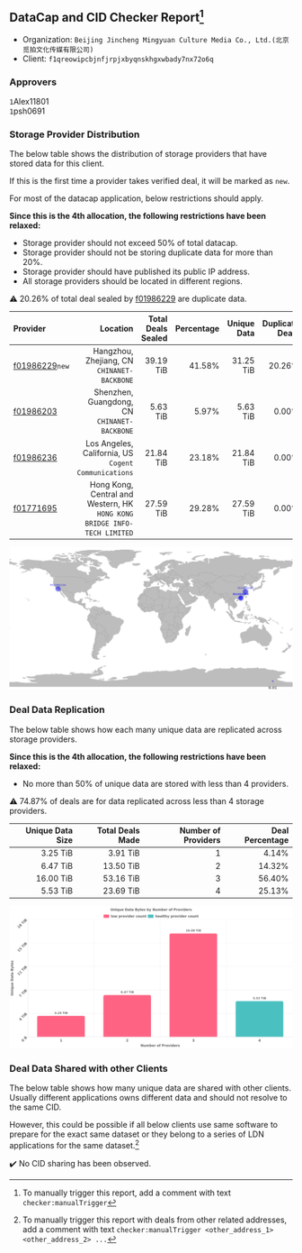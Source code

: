 ## DataCap and CID Checker Report[^1]
 - Organization: `Beijing Jincheng Mingyuan Culture Media Co., Ltd.(北京觅拍文化传媒有限公司)`
 - Client: `f1qreowipcbjnfjrpjxbyqnskhgxwbady7nx72o6q`
### Approvers
`1`Alex11801<br/>`1`psh0691

### Storage Provider Distribution
The below table shows the distribution of storage providers that have stored data for this client.

If this is the first time a provider takes verified deal, it will be marked as `new`.

For most of the datacap application, below restrictions should apply.

**Since this is the 4th allocation, the following restrictions have been relaxed:**
 - Storage provider should not exceed 50% of total datacap.
 - Storage provider should not be storing duplicate data for more than 20%.
 - Storage provider should have published its public IP address.
 - All storage providers should be located in different regions.

⚠️ 20.26% of total deal sealed by [f01986229](https://filfox.info/en/address/f01986229) are duplicate data.

| Provider                                                    |                                                                    Location | Total Deals Sealed | Percentage | Unique Data | Duplicate Deals |
| :---------------------------------------------------------- | --------------------------------------------------------------------------: | -----------------: | ---------: | ----------: | --------------: |
| [f01986229](https://filfox.info/en/address/f01986229)`new`  |                              Hangzhou, Zhejiang, CN<br/>`CHINANET-BACKBONE` |          39.19 TiB |     41.58% |   31.25 TiB |          20.26% |
| [f01986203](https://filfox.info/en/address/f01986203)       |                             Shenzhen, Guangdong, CN<br/>`CHINANET-BACKBONE` |           5.63 TiB |      5.97% |    5.63 TiB |           0.00% |
| [f01986236](https://filfox.info/en/address/f01986236)       |                     Los Angeles, California, US<br/>`Cogent Communications` |          21.84 TiB |     23.18% |   21.84 TiB |           0.00% |
| [f01771695](https://filfox.info/en/address/f01771695)       | Hong Kong, Central and Western, HK<br/>`HONG KONG BRIDGE INFO-TECH LIMITED` |          27.59 TiB |     29.28% |   27.59 TiB |           0.00% |

![Provider Distribution](https://raw.githubusercontent.com/data-preservation-programs/filplus-checker-assets/main/filecoin-project/filecoin-plus-large-datasets/issues/1278/1676304290556.png)
### Deal Data Replication
The below table shows how each many unique data are replicated across storage providers.

**Since this is the 4th allocation, the following restrictions have been relaxed:**
- No more than 50% of unique data are stored with less than 4 providers.

⚠️ 74.87% of deals are for data replicated across less than 4 storage providers.

| Unique Data Size | Total Deals Made | Number of Providers | Deal Percentage |
| ---------------: | ---------------: | ------------------: | --------------: |
|         3.25 TiB |         3.91 TiB |                   1 |           4.14% |
|         6.47 TiB |        13.50 TiB |                   2 |          14.32% |
|        16.00 TiB |        53.16 TiB |                   3 |          56.40% |
|         5.53 TiB |        23.69 TiB |                   4 |          25.13% |

![Replication Distribution](https://raw.githubusercontent.com/data-preservation-programs/filplus-checker-assets/main/filecoin-project/filecoin-plus-large-datasets/issues/1278/1676304291325.png)
### Deal Data Shared with other Clients
The below table shows how many unique data are shared with other clients.
Usually different applications owns different data and should not resolve to the same CID.

However, this could be possible if all below clients use same software to prepare for the exact same dataset or they belong to a series of LDN applications for the same dataset.[^3]

✔️ No CID sharing has been observed.

[^1]: To manually trigger this report, add a comment with text `checker:manualTrigger`

[^2]: Deals from those addresses are combined into this report as they are specified with `checker:manualTrigger`

[^3]: To manually trigger this report with deals from other related addresses, add a comment with text `checker:manualTrigger <other_address_1> <other_address_2> ...`
